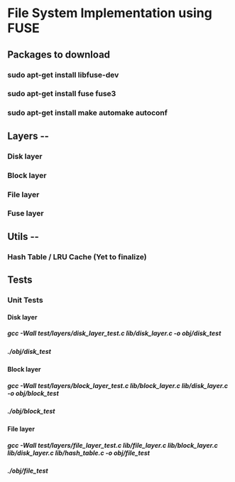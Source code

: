 # File System Implementation using FUSE

## Packages to download

### sudo apt-get install libfuse-dev
### sudo apt-get install fuse fuse3
### sudo apt-get install make automake autoconf

## Layers --

### Disk layer

### Block layer

### File layer

### Fuse layer

## Utils --

### Hash Table / LRU Cache (Yet to finalize)

## Tests

### Unit Tests

#### Disk layer

##### gcc -Wall test/layers/disk_layer_test.c lib/disk_layer.c -o obj/disk_test
##### ./obj/disk_test

#### Block layer

##### gcc -Wall test/layers/block_layer_test.c lib/block_layer.c lib/disk_layer.c -o obj/block_test
##### ./obj/block_test

#### File layer

##### gcc -Wall test/layers/file_layer_test.c lib/file_layer.c lib/block_layer.c lib/disk_layer.c lib/hash_table.c -o obj/file_test
##### ./obj/file_test